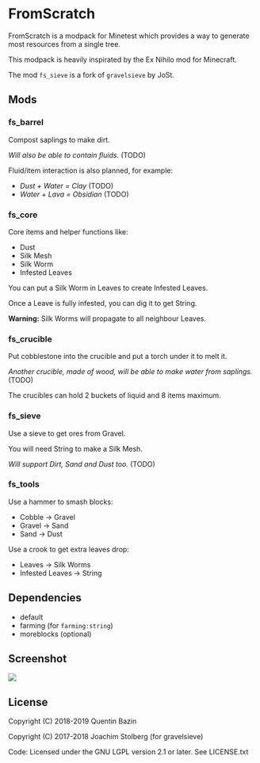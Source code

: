 # FromScratch

FromScratch is a modpack for Minetest which provides a way to generate most resources from a single tree.

This modpack is heavily inspirated by the Ex Nihilo mod for Minecraft.

The mod `fs_sieve` is a fork of `gravelsieve` by JoSt.

## Mods

### fs_barrel

Compost saplings to make dirt.

_Will also be able to contain fluids._ (TODO)

Fluid/item interaction is also planned, for example:
- _Dust + Water = Clay_ (TODO)
- _Water + Lava = Obsidian_ (TODO)

### fs_core

Core items and helper functions like:
- Dust
- Silk Mesh
- Silk Worm
- Infested Leaves

You can put a Silk Worm in Leaves to create Infested Leaves.

Once a Leave is fully infested, you can dig it to get String.

**Warning:** Silk Worms will propagate to all neighbour Leaves.

### fs_crucible

Put cobblestone into the crucible and put a torch under it to melt it.

_Another crucible, made of wood, will be able to make water from saplings._ (TODO)

The crucibles can hold 2 buckets of liquid and 8 items maximum.

### fs_sieve

Use a sieve to get ores from Gravel.

You will need String to make a Silk Mesh.

_Will support Dirt, Sand and Dust too._ (TODO)

### fs_tools

Use a hammer to smash blocks:
- Cobble -> Gravel
- Gravel -> Sand
- Sand -> Dust

Use a crook to get extra leaves drop:
- Leaves -> Silk Worms
- Infested Leaves -> String

## Dependencies

- default
- farming (for `farming:string`)
- moreblocks (optional)

## Screenshot

![](https://i.goopics.net/yDYlP.png)

## License

Copyright (C) 2018-2019 Quentin Bazin

Copyright (C) 2017-2018 Joachim Stolberg (for gravelsieve)

Code: Licensed under the GNU LGPL version 2.1 or later. See LICENSE.txt

